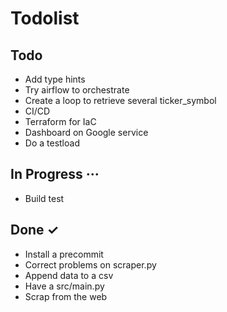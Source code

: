 # Todolist

## Todo
- Add type hints
- Try airflow to orchestrate
- Create a loop to retrieve several ticker_symbol
- CI/CD
- Terraform for IaC
- Dashboard on Google service
- Do a testload

## In Progress ···
- Build test

## Done ✓

- Install a precommit
- Correct problems on scraper.py
- Append data to a csv
- Have a src/main.py
- Scrap from the web

